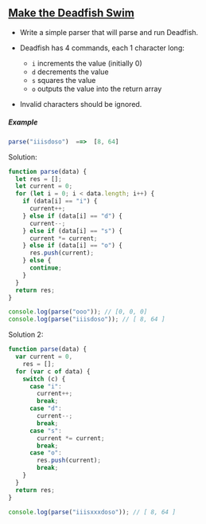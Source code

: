 ## [Make the Deadfish Swim](https://www.codewars.com/kata/51e0007c1f9378fa810002a9)

- Write a simple parser that will parse and run Deadfish.

- Deadfish has 4 commands, each 1 character long:
  - `i` increments the value (initially 0)
  - `d` decrements the value
  - `s` squares the value
  - `o` outputs the value into the return array
- Invalid characters should be ignored.

##### Example

```js
parse("iiisdoso")  ==>  [8, 64]
```

Solution:

```js
function parse(data) {
  let res = [];
  let current = 0;
  for (let i = 0; i < data.length; i++) {
    if (data[i] == "i") {
      current++;
    } else if (data[i] == "d") {
      current--;
    } else if (data[i] == "s") {
      current *= current;
    } else if (data[i] == "o") {
      res.push(current);
    } else {
      continue;
    }
  }
  return res;
}

console.log(parse("ooo")); // [0, 0, 0]
console.log(parse("iiisdoso")); // [ 8, 64 ]
```

Solution 2:

```js
function parse(data) {
  var current = 0,
    res = [];
  for (var c of data) {
    switch (c) {
      case "i":
        current++;
        break;
      case "d":
        current--;
        break;
      case "s":
        current *= current;
        break;
      case "o":
        res.push(current);
        break;
    }
  }
  return res;
}

console.log(parse("iiisxxxdoso")); // [ 8, 64 ]
```
